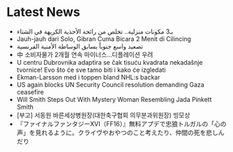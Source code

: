 # Latest News
-  بـ3 مكونات منزلية.. تخلص من رائحة الأحذية الكريهة في الشتاء
-  Jauh-jauh dari Solo, Gibran Cuma Bicara 2 Menit di Cilincing
-  تصعيد واسع جنوباً يسابق الوساطة الأمنية الفرنسية
-  中 소비자물가 2개월 연속 마이너스…디플레이션 우려
-  U centru Dubrovnika adaptira se čak tisuću kvadrata nekadašnje tvornice! Evo što će sve tamo biti i kako će izgledati
-  Ekman-Larsson med i toppen bland NHL:s backar
-  US again blocks UN Security Council resolution demanding Gaza ceasefire
-  Will Smith Steps Out With Mystery Woman Resembling Jada Pinkett Smith
-  [부고] 서동원 바른세상병원장(대한축구협회 의무분과위원장) 빙모상
-  『ファイナルファンタジーXVI（FF16）』無料アプデで忠狼トルガルの「心の声」を見れるように。クライヴやおやつのこと考えたり、仲間の死を悲しんだり
